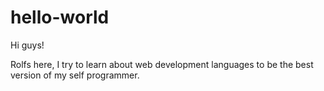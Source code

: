 # hello-world

Hi guys!

Rolfs here, I try to learn about web development languages to be the best
version of my self programmer.
